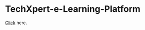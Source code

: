 # TechXpert-e-Learning-Platform <br>
 [Click](https://tech-xpert-e-learning-platform-juzyram5o.vercel.app) here.